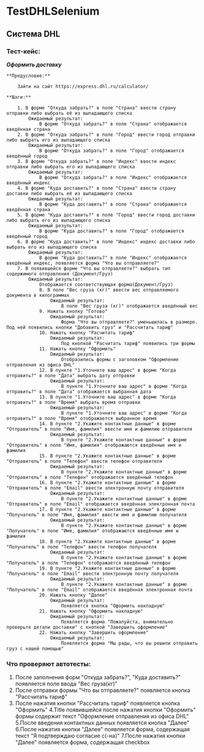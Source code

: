 TestDHLSelenium
====================================
Система DHL
----------------
### Тест-кейс:

***Оформить доставку***

	**Предусловие:**
	
		Зайти на сайт https://express.dhl.ru/calculator/
		
	**Шаги:**
	
		1. В форме "Откуда забрать?" в поле "Страна" ввести страну отправки либо выбрать её из выпадающего списка
			Ожидаемый результат:
				В форме "Откуда забрать?" в поле "Страна" отображается введённая страна
		2. В форме "Откуда забрать?" в поле "Город" ввести город отправки либо выбрать его из выпадающего списка
			Ожидаемый результат:
				В форме "Откуда забрать?" в поле "Город" отображается введённый город
		3. В форме "Откуда забрать?" в поле "Индекс" ввести индекс отправки либо выбрать его из выпадающего списка
			Ожидаемый результат:
				В форме "Откуда забрать?" в поле "Индекс" отображается введённый индекс
		4. В форме "Куда доставить?" в поле "Страна" ввести страну доставки либо выбрать её из выпадающего списка
			Ожидаемый результат:
				В форме "Куда доставить?" в поле "Страна" отображается введённая страна
		5. В форме "Куда доставить?" в поле "Город" ввести город доставки либо выбрать его из выпадающего списка
			Ожидаемый результат:
				В форме "Куда доставить?" в поле "Город" отображается введённый город
		6. В форме "Куда доставить?" в поле "Индекс" индекс доставки либо выбрать его из выпадающего списка
			Ожидаемый результат:
				В форме "Куда доставить?" в поле "Индекс" отображается введённый индекс, появляется форма "Что вы отправляете?"
		7. В появившейся форме "Что вы отправляете?" выбрать тип содержимого отправления (Документ/Груз)
			Ожидаемый результат:
				Отображается соответствующая форма(Документ/Груз)
				8. В поле "Вес груза (кг)" ввести вес отправляемого документа в килограммах
					Ожидаемый результат:
						В поле "Вес груза (кг)" отображается введённый вес
				9. Нажать кнопку "Готово"
					Ожидаемый результат:
						Форма "Что вы отправляете?" уменьшилась в размере. Под ней появились кнопки "Добавить груз" и "Расcчитать тариф"				
				10. Нажать кнопку "Расчитать тариф"
					Ожидаемый результат:
						Под кнопкой "Расчитать тариф" появились три формы
				11. Нажать кнопку "Оформить"
					Ожидаемый результат:
						Отобразились формы с заголовком "Оформление отправления из офиса DHL"
				12. В пункте "1.Уточните ваш адрес" в форме "Когда отправить?" в поле "Дата" выбрать дату отправки
					Ожидаемый результат:
						В пункте "1.Уточните ваш адрес" в форме "Когда отправить?" в поле "Дата" отображается выбранная дата
				13. В пункте "1.Уточните ваш адрес" в форме "Когда отправить?" в поле "Время" выбрать время отправки
					Ожидаемый результат:
						В пункте "1.Уточните ваш адрес" в форме "Когда отправить?" в поле "Время" отображается выбранное время
				14. В пункте "2.Укажите контактные данные" в форме "Отправитель" в поле "Имя, фамилия" ввести имя и фамилию отправителя
					Ожидаемый результат:
						В пункте "2.Укажите контактные данные" в форме "Отправитель" в поле "Имя, фамилия" отображаются введённые имя и фамилия
				15. В пункте "2.Укажите контактные данные" в форме "Отправитель" в поле "Телефон" ввести телефон отправителя
					Ожидаемый результат:
						В пункте "2.Укажите контактные данные" в форме "Отправитель" в поле "Телефон" отображается введённый телефон
				16. В пункте "2.Укажите контактные данные" в форме "Отправитель" в поле "Email" ввести электронную почту отправителя
					Ожидаемый результат:
						В пункте "2.Укажите контактные данные" в форме "Отправитель" в поле "Email" отображается введённая электронная почта
				17. В пункте "2.Укажите контактные данные" в форме "Получатель" в поле "Имя, фамилия" ввести имя и фамилию получателя
					Ожидаемый результат:
						В пункте "2.Укажите контактные данные" в форме "Получатель" в поле "Имя, фамилия" отображаются введённые имя и фамилия
				18. В пункте "2.Укажите контактные данные" в форме "Получатель" в поле "Телефон" ввести телефон получателя
					Ожидаемый результат:
						В пункте "2.Укажите контактные данные" в форме "Получатель" в поле "Телефон" отображается введённый телефон
				19. В пункте "2.Укажите контактные данные" в форме "Получатель" в поле "Email" ввести электронную почту получателя
					Ожидаемый результат:
						В пункте "2.Укажите контактные данные" в форме "Получатель" в поле "Email" отображается введённая электронная почта
				20. Нажать кнопку "Далее"
					Ожидаемый результат:
						Появляется кнопка "Оформить накладную"
				21. Нажать кнопку "Оформить накладную"
					Ожидаемый результат:
						Появляется форма "Пожалуйста, внимательно проверьте детали доставки" с кнопкой "Завершить оформление"
				22. Нажать кнопку "Завершить оформление"
					Ожидаемый результат:
						Появляется форма "Мы рады, что вы решили отправить груз с нашей помощью"
### Что проверяют автотесты:
1. После заполнения форм "Откуда забрать?", "Куда доставить?" появляется поле ввода "Вес груза(кг)"
2. После отправки формы "Что вы отправляете?" появляется кнопка "Рассчитать тариф"
3. После нажатия кнопки "Рассчитать тариф" появляется кнопка "Оформить"
4.Title появившейся после нажатия кнопки "Оформить" формы содержит текст "Оформление отправления из офиса DHL"
5.После введения контактных данных появляется кнопка "Далее"
6.После нажатия кнопки "Далее" появляется форма, содержащая текст "Я подтверждаю согласие с(-на)"
7.После нажатия кнопки "Далее" появляется форма, содержащая checkbox
